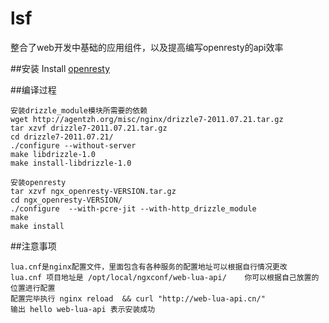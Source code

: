 # lsf

整合了web开发中基础的应用组件，以及提高编写openresty的api效率

##安装
 Install [openresty](http://openresty.org/#Installation)

##编译过程
  ```shell
 安装drizzle_module模块所需要的依赖
 wget http://agentzh.org/misc/nginx/drizzle7-2011.07.21.tar.gz
 tar xzvf drizzle7-2011.07.21.tar.gz
 cd drizzle7-2011.07.21/
 ./configure --without-server
 make libdrizzle-1.0
 make install-libdrizzle-1.0

 安装openresty
 tar xzvf ngx_openresty-VERSION.tar.gz
 cd ngx_openresty-VERSION/
 ./configure  --with-pcre-jit --with-http_drizzle_module
 make
 make install
  ```
##注意事项
  ```
 lua.cnf是nginx配置文件，里面包含有各种服务的配置地址可以根据自行情况更改
 lua.cnf 项目地址是 /opt/local/ngxconf/web-lua-api/    你可以根据自己放置的位置进行配置
 配置完毕执行 nginx reload  && curl "http://web-lua-api.cn/"
 输出 hello web-lua-api 表示安装成功
  ```
